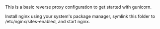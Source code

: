 This is a basic reverse proxy configuration to get started with gunicorn. 

Install nginx using your system's package manager, symlink this folder to /etc/nginx/sites-enabled, and start nginx.
